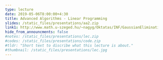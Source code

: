 ```yaml
---
type: lecture
date: 2019-05-06T8:00:00+4:30
title: Advanced Algorithms - Linear Programming
slides: /static_files/presentations/aa2.zip
link1: http://www.math.u-szeged.hu/~nagyg/Oktatas/INF/GaussianElimination.html
hide_from_announcments: false
#notes: /static_files/presentations/lec.zip
#codes: /static_files/presentations/code.zip
#tldr: "Short text to discribe what this lecture is about."
#thumbnail: /static_files/presentations/lec.jpg
---
```

